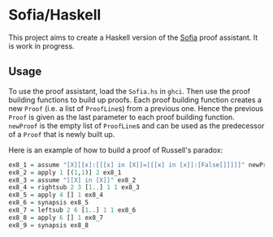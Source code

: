 # Sofia/Haskell

This project aims to create a Haskell version of the [Sofia](https://github.com/ZurabJanelidze/sofia) proof assistant. It is work in progress.

## Usage

To use the proof assistant, load the `Sofia.hs` in `ghci`. Then use the proof building functions to build up proofs. Each proof building function creates a new `Proof` (i.e. a list of `ProofLine`s) from a previous one. Hence the previous `Proof` is given as the last parameter to each proof building function. `newProof` is the empty list of `ProofLine`s and can be used as the predecessor of a `Proof` that is newly built up.

Here is an example of how to build a proof of Russell's paradox:

```haskell
ex8_1 = assume "[X][[x]:[[[x] in [X]]=[[[x] in [x]]:[False[]]]]]" newProof
ex8_2 = apply 1 [(1,1)] 2 ex8_1
ex8_3 = assume "[[X] in [X]]" ex8_2
ex8_4 = rightsub 2 3 [1..] 1 1 ex8_3
ex8_5 = apply 4 [] 1 ex8_4
ex8_6 = synapsis ex8_5
ex8_7 = leftsub 2 6 [1..] 1 1 ex8_6
ex8_8 = apply 6 [] 1 ex8_7
ex8_9 = synapsis ex8_8
```

